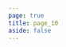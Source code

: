 ```yaml
---
page: true
title: page_10
aside: false
---
```

<script setup>
import Page from "../../.vitepress/theme/components/Page.vue";
import { useData } from "vitepress";
const { theme } = useData();
const posts = theme.value.posts.slice(72,80)
</script>
<Page :posts="posts" :pageCurrent="10" :pagesNum="12" />